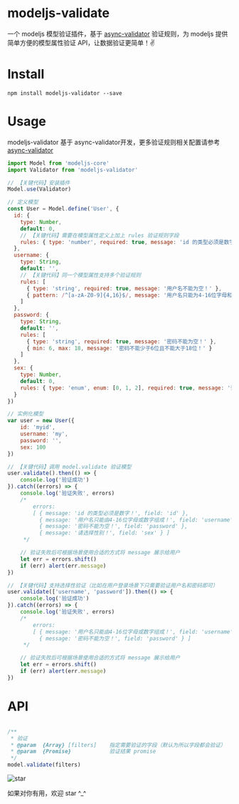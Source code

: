 # modeljs-validate
一个 modeljs 模型验证插件，基于 [async-validator](https://github.com/yiminghe/async-validator) 验证规则，为 modeljs 提供简单方便的模型属性验证 API，让数据验证更简单！✌️

# Install
```
npm install modeljs-validator --save
```

# Usage

modeljs-validator 基于 async-validator开发，更多验证规则相关配置请参考 [async-validator](https://github.com/yiminghe/async-validator)

``` js
import Model from 'modeljs-core'
import Validator from 'modeljs-validator'

// 【关键代码】安装插件
Model.use(Validator)

// 定义模型
const User = Model.define('User', {
  id: {
    type: Number,
    default: 0,
    // 【关键代码】需要在模型属性定义上加上 rules 验证规则字段
    rules: { type: 'number', required: true, message: 'id 的类型必须是数字！' }
  },
  username: {
    type: String,
    default: '',
    // 【关键代码】同一个模型属性支持多个验证规则
    rules: [
      { type: 'string', required: true, message: '用户名不能为空！' },
      { pattern: /^[a-zA-Z0-9]{4,16}$/, message: '用户名只能为4-16位字母和数字组成！' }
    ]
  },
  password: {
    type: String,
    default: '',
    rules: [
      { type: 'string', required: true, message: '密码不能为空！' },
      { min: 6, max: 18, message: '密码不能少于6位且不能大于18位！' }
    ]
  },
  sex: {
    type: Number,
    default: 0,
    rules: { type: 'enum', enum: [0, 1, 2], required: true, message: '请选择性别！' }
  }
})

// 实例化模型
var user = new User({
    id: 'myid',
    username: 'my',
    password: '',
    sex: 100
})

// 【关键代码】调用 model.validate 验证模型
user.validate().then(() => {
    console.log('验证成功')
}).catch((errors) => {
    console.log('验证失败', errors)
    /*
        errors:  
        [ { message: 'id 的类型必须是数字！', field: 'id' },
          { message: '用户名只能由4-16位字母或数字组成！', field: 'username' },
          { message: '密码不能为空！', field: 'password' },
          { message: '请选择性别！', field: 'sex' } ]
     */

    // 验证失败后可根据场景使用合适的方式将 message 展示给用户
    let err = errors.shift()
    if (err) alert(err.message)
})

// 【关键代码】支持选择性验证（比如在用户登录场景下只需要验证用户名和密码即可）
user.validate(['username', 'password']).then(() => {
    console.log('验证成功')
}).catch((errors) => {
    console.log('验证失败', errors)
    /*
        errors:  
        [ { message: '用户名只能由4-16位字母或数字组成！', field: 'username' },
          { message: '密码不能为空！', field: 'password' } ]
     */

    // 验证失败后可根据场景使用合适的方式将 message 展示给用户
    let err = errors.shift()
    if (err) alert(err.message)
})

```

# API

``` js

/**
 * 验证
 * @param  {Array} [filters]    指定需要验证的字段（默认为所以字段都会验证）
 * @param  {Promise}            验证结果 promise
 */
model.validate(filters)
```

![star](https://user-gold-cdn.xitu.io/2018/7/24/164ca9c0e943dcd7?w=240&h=240&f=png&s=41877)

如果对你有用，欢迎 star ^_^
